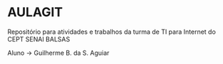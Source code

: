 # AULAGIT
Repositório para atividades e trabalhos da turma de TI para Internet do CEPT SENAI BALSAS

Aluno -> Guilherme B. da S. Aguiar
